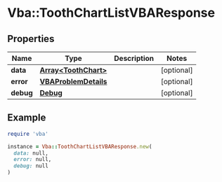 # Vba::ToothChartListVBAResponse

## Properties

| Name | Type | Description | Notes |
| ---- | ---- | ----------- | ----- |
| **data** | [**Array&lt;ToothChart&gt;**](ToothChart.md) |  | [optional] |
| **error** | [**VBAProblemDetails**](VBAProblemDetails.md) |  | [optional] |
| **debug** | [**Debug**](Debug.md) |  | [optional] |

## Example

```ruby
require 'vba'

instance = Vba::ToothChartListVBAResponse.new(
  data: null,
  error: null,
  debug: null
)
```

